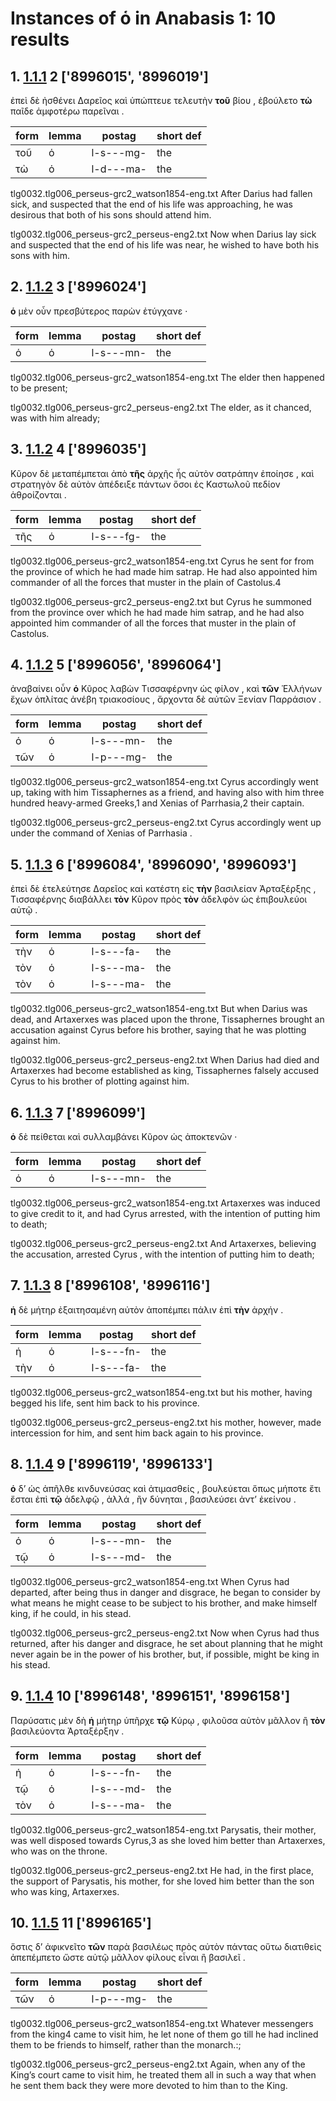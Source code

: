 # Instances of ὁ in Anabasis 1: 10 results
## 1. [1.1.1](https://beyond-translation.perseus.org/reader/urn:cts:greekLit:tlg0032.tlg006.perseus-grc2:1.1.1?mode=syntax-trees) 2 ['8996015', '8996019']
ἐπεὶ δὲ ἠσθένει Δαρεῖος καὶ ὑπώπτευε τελευτὴν **τοῦ** βίου , ἐβούλετο **τὼ** παῖδε ἀμφοτέρω παρεῖναι . 

| form | lemma | postag | short def |
| --- | --- | --- | --- |
| τοῦ | ὁ | l-s---mg- | the |
| τὼ | ὁ | l-d---ma- | the |

tlg0032.tlg006_perseus-grc2_watson1854-eng.txt After Darius had fallen sick, and suspected that the end of his life was approaching, he was desirous that both of his sons should attend him. 

tlg0032.tlg006_perseus-grc2_perseus-eng2.txt Now when Darius lay sick and suspected that the end of his life was near, he wished to have both his sons with him. 

## 2. [1.1.2](https://beyond-translation.perseus.org/reader/urn:cts:greekLit:tlg0032.tlg006.perseus-grc2:1.1.2?mode=syntax-trees) 3 ['8996024']
**ὁ** μὲν οὖν πρεσβύτερος παρὼν ἐτύγχανε · 

| form | lemma | postag | short def |
| --- | --- | --- | --- |
| ὁ | ὁ | l-s---mn- | the |

tlg0032.tlg006_perseus-grc2_watson1854-eng.txt The elder then happened to be present; 

tlg0032.tlg006_perseus-grc2_perseus-eng2.txt The elder, as it chanced, was with him already; 

## 3. [1.1.2](https://beyond-translation.perseus.org/reader/urn:cts:greekLit:tlg0032.tlg006.perseus-grc2:1.1.2?mode=syntax-trees) 4 ['8996035']
Κῦρον δὲ μεταπέμπεται ἀπὸ **τῆς** ἀρχῆς ἧς αὐτὸν σατράπην ἐποίησε , καὶ στρατηγὸν δὲ αὐτὸν ἀπέδειξε πάντων ὅσοι ἐς Καστωλοῦ πεδίον ἁθροίζονται . 

| form | lemma | postag | short def |
| --- | --- | --- | --- |
| τῆς | ὁ | l-s---fg- | the |

tlg0032.tlg006_perseus-grc2_watson1854-eng.txt Cyrus he sent for from the province of which he had made him satrap. He had also appointed him commander of all the forces that muster in the plain of Castolus.4 

tlg0032.tlg006_perseus-grc2_perseus-eng2.txt but  Cyrus  he summoned from the province over which he had made him satrap, and he had also appointed him commander of all the forces that muster in the plain of Castolus. 

## 4. [1.1.2](https://beyond-translation.perseus.org/reader/urn:cts:greekLit:tlg0032.tlg006.perseus-grc2:1.1.2?mode=syntax-trees) 5 ['8996056', '8996064']
ἀναβαίνει οὖν **ὁ** Κῦρος λαβὼν Τισσαφέρνην ὡς φίλον , καὶ **τῶν** Ἑλλήνων ἔχων ὁπλίτας ἀνέβη τριακοσίους , ἄρχοντα δὲ αὐτῶν Ξενίαν Παρράσιον . 

| form | lemma | postag | short def |
| --- | --- | --- | --- |
| ὁ | ὁ | l-s---mn- | the |
| τῶν | ὁ | l-p---mg- | the |

tlg0032.tlg006_perseus-grc2_watson1854-eng.txt Cyrus accordingly went up, taking with him Tissaphernes as a friend, and having also with him three hundred heavy-armed Greeks,1 and Xenias of Parrhasia,2 their captain. 

tlg0032.tlg006_perseus-grc2_perseus-eng2.txt Cyrus  accordingly went up under the command of Xenias of  Parrhasia . 

## 5. [1.1.3](https://beyond-translation.perseus.org/reader/urn:cts:greekLit:tlg0032.tlg006.perseus-grc2:1.1.3?mode=syntax-trees) 6 ['8996084', '8996090', '8996093']
ἐπεὶ δὲ ἐτελεύτησε Δαρεῖος καὶ κατέστη εἰς **τὴν** βασιλείαν Ἀρταξέρξης , Τισσαφέρνης διαβάλλει **τὸν** Κῦρον πρὸς **τὸν** ἀδελφὸν ὡς ἐπιβουλεύοι αὐτῷ . 

| form | lemma | postag | short def |
| --- | --- | --- | --- |
| τὴν | ὁ | l-s---fa- | the |
| τὸν | ὁ | l-s---ma- | the |
| τὸν | ὁ | l-s---ma- | the |

tlg0032.tlg006_perseus-grc2_watson1854-eng.txt But when Darius was dead, and Artaxerxes was placed upon the throne, Tissaphernes brought an accusation against Cyrus before his brother, saying that he was plotting against him. 

tlg0032.tlg006_perseus-grc2_perseus-eng2.txt When Darius had died and Artaxerxes had become established as king, Tissaphernes falsely accused  Cyrus  to his brother of plotting against him. 

## 6. [1.1.3](https://beyond-translation.perseus.org/reader/urn:cts:greekLit:tlg0032.tlg006.perseus-grc2:1.1.3?mode=syntax-trees) 7 ['8996099']
**ὁ** δὲ πείθεται καὶ συλλαμβάνει Κῦρον ὡς ἀποκτενῶν · 

| form | lemma | postag | short def |
| --- | --- | --- | --- |
| ὁ | ὁ | l-s---mn- | the |

tlg0032.tlg006_perseus-grc2_watson1854-eng.txt Artaxerxes was induced to give credit to it, and had Cyrus arrested, with the intention of putting him to death; 

tlg0032.tlg006_perseus-grc2_perseus-eng2.txt And Artaxerxes, believing the accusation, arrested  Cyrus , with the intention of putting him to death; 

## 7. [1.1.3](https://beyond-translation.perseus.org/reader/urn:cts:greekLit:tlg0032.tlg006.perseus-grc2:1.1.3?mode=syntax-trees) 8 ['8996108', '8996116']
**ἡ** δὲ μήτηρ ἐξαιτησαμένη αὐτὸν ἀποπέμπει πάλιν ἐπὶ **τὴν** ἀρχήν . 

| form | lemma | postag | short def |
| --- | --- | --- | --- |
| ἡ | ὁ | l-s---fn- | the |
| τὴν | ὁ | l-s---fa- | the |

tlg0032.tlg006_perseus-grc2_watson1854-eng.txt but his mother, having begged his life, sent him back to his province. 

tlg0032.tlg006_perseus-grc2_perseus-eng2.txt his mother, however, made intercession for him, and sent him back again to his province. 

## 8. [1.1.4](https://beyond-translation.perseus.org/reader/urn:cts:greekLit:tlg0032.tlg006.perseus-grc2:1.1.4?mode=syntax-trees) 9 ['8996119', '8996133']
**ὁ** δ’ ὡς ἀπῆλθε κινδυνεύσας καὶ ἀτιμασθείς , βουλεύεται ὅπως μήποτε ἔτι ἔσται ἐπὶ **τῷ** ἀδελφῷ , ἀλλά , ἢν δύνηται , βασιλεύσει ἀντ’ ἐκείνου . 

| form | lemma | postag | short def |
| --- | --- | --- | --- |
| ὁ | ὁ | l-s---mn- | the |
| τῷ | ὁ | l-s---md- | the |

tlg0032.tlg006_perseus-grc2_watson1854-eng.txt When Cyrus had departed, after being thus in danger and disgrace, he began to consider by what means he might cease to be subject to his brother, and make himself king, if he could, in his stead. 

tlg0032.tlg006_perseus-grc2_perseus-eng2.txt Now when  Cyrus  had thus returned, after his danger and disgrace, he set about planning that he might never again be in the power of his brother, but, if possible, might be king in his stead. 

## 9. [1.1.4](https://beyond-translation.perseus.org/reader/urn:cts:greekLit:tlg0032.tlg006.perseus-grc2:1.1.4?mode=syntax-trees) 10 ['8996148', '8996151', '8996158']
Παρύσατις μὲν δὴ **ἡ** μήτηρ ὑπῆρχε **τῷ** Κύρῳ , φιλοῦσα αὐτὸν μᾶλλον ἢ **τὸν** βασιλεύοντα Ἀρταξέρξην . 

| form | lemma | postag | short def |
| --- | --- | --- | --- |
| ἡ | ὁ | l-s---fn- | the |
| τῷ | ὁ | l-s---md- | the |
| τὸν | ὁ | l-s---ma- | the |

tlg0032.tlg006_perseus-grc2_watson1854-eng.txt Parysatis, their mother, was well disposed towards Cyrus,3 as she loved him better than Artaxerxes, who was on the throne. 

tlg0032.tlg006_perseus-grc2_perseus-eng2.txt He had, in the first place, the support of Parysatis, his mother, for she loved him better than the son who was king, Artaxerxes. 

## 10. [1.1.5](https://beyond-translation.perseus.org/reader/urn:cts:greekLit:tlg0032.tlg006.perseus-grc2:1.1.5?mode=syntax-trees) 11 ['8996165']
ὅστις δ’ ἀφικνεῖτο **τῶν** παρὰ βασιλέως πρὸς αὐτὸν πάντας οὕτω διατιθεὶς ἀπεπέμπετο ὥστε αὐτῷ μᾶλλον φίλους εἶναι ἢ βασιλεῖ . 

| form | lemma | postag | short def |
| --- | --- | --- | --- |
| τῶν | ὁ | l-p---mg- | the |

tlg0032.tlg006_perseus-grc2_watson1854-eng.txt Whatever messengers from the king4 came to visit him, he let none of them go till he had inclined them to be friends to himself, rather than the monarch.:; 

tlg0032.tlg006_perseus-grc2_perseus-eng2.txt Again, when any of the King’s court came to visit him, he treated them all in such a way that when he sent them back they were more devoted to him than to the King. 

